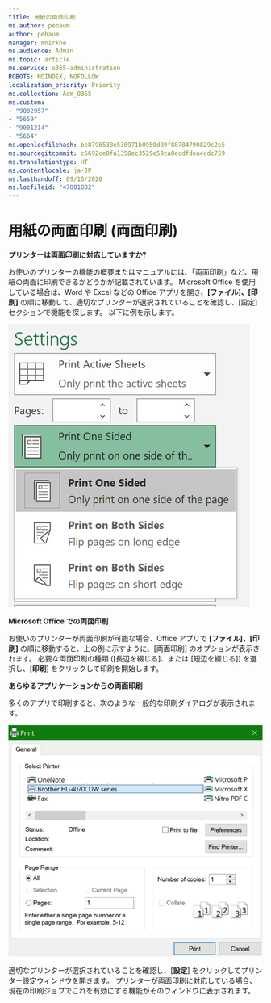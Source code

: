 ```yaml
---
title: 用紙の両面印刷
ms.author: pebaum
author: pebaum
manager: mnirkhe
ms.audience: Admin
ms.topic: article
ms.service: o365-administration
ROBOTS: NOINDEX, NOFOLLOW
localization_priority: Priority
ms.collection: Adm_O365
ms.custom:
- "9002957"
- "5659"
- "9001214"
- "5664"
ms.openlocfilehash: be8796538e538971b0950d89f88784790829c2e5
ms.sourcegitcommit: c6692ce0fa1358ec3529e59ca0ecdfdea4cdc759
ms.translationtype: HT
ms.contentlocale: ja-JP
ms.lasthandoff: 09/15/2020
ms.locfileid: "47801882"
---
```

# <a name="printing-on-both-sides-of-paper-duplex-printing"></a>用紙の両面印刷 (両面印刷)

**プリンターは両面印刷に対応していますか?**

お使いのプリンターの機能の概要またはマニュアルには、「両面印刷」など、用紙の両面に印刷できるかどうかが記載されています。 Microsoft Office を使用している場合は、Word や Excel などの Office アプリを開き、**[ファイル]、[印刷]** の順に移動して、適切なプリンターが選択されていることを確認し、[設定] セクションで機能を探します。 以下に例を示します。 

![プリンターの設定](media/print-settings.png)

**Microsoft Office での両面印刷**

お使いのプリンターが両面印刷が可能な場合、Office アプリで **[ファイル]、[印刷]** の順に移動すると、上の例に示すように、[両面印刷] のオプションが表示されます。  必要な両面印刷の種類 ([長辺を綴じる]、または [短辺を綴じる]) を選択し、[**印刷**] をクリックして印刷を開始します。

**あらゆるアプリケーションからの両面印刷**

多くのアプリで印刷すると、次のような一般的な印刷ダイアログが表示されます。 

![印刷ダイアログ](media/print-dialog.png)

適切なプリンターが選択されていることを確認し、[**設定**] をクリックしてプリンター設定ウィンドウを開きます。 プリンターが両面印刷に対応している場合、現在の印刷ジョブでこれを有効にする機能がそのウィンドウに表示されます。
